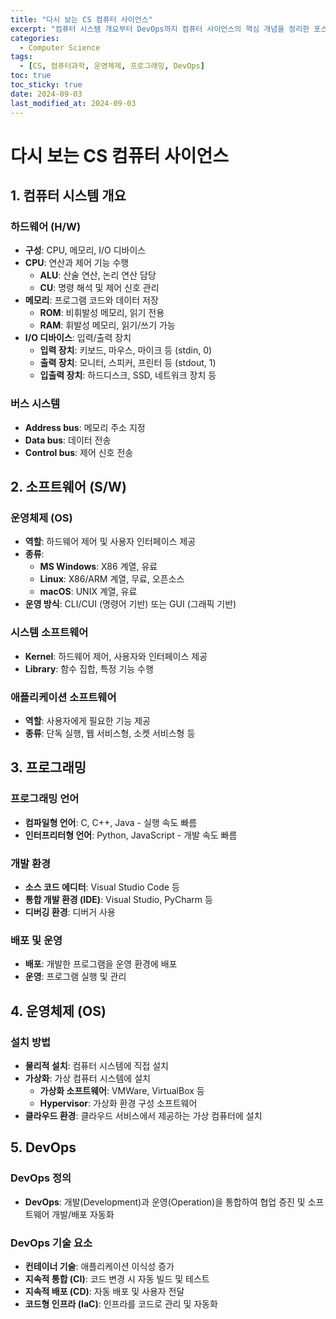 ```yaml
---
title: "다시 보는 CS 컴퓨터 사이언스"
excerpt: "컴퓨터 시스템 개요부터 DevOps까지 컴퓨터 사이언스의 핵심 개념을 정리한 포스트입니다."
categories:
  - Computer Science
tags:
  - [CS, 컴퓨터과학, 운영체제, 프로그래밍, DevOps]
toc: true
toc_sticky: true
date: 2024-09-03
last_modified_at: 2024-09-03
---
```


# 다시 보는 CS 컴퓨터 사이언스

## 1. 컴퓨터 시스템 개요

### 하드웨어 (H/W)
- **구성**: CPU, 메모리, I/O 디바이스
- **CPU**: 연산과 제어 기능 수행
  - **ALU**: 산술 연산, 논리 연산 담당
  - **CU**: 명령 해석 및 제어 신호 관리
- **메모리**: 프로그램 코드와 데이터 저장
  - **ROM**: 비휘발성 메모리, 읽기 전용
  - **RAM**: 휘발성 메모리, 읽기/쓰기 가능
- **I/O 디바이스**: 입력/출력 장치
  - **입력 장치**: 키보드, 마우스, 마이크 등 (stdin, 0)
  - **출력 장치**: 모니터, 스피커, 프린터 등 (stdout, 1)
  - **입출력 장치**: 하드디스크, SSD, 네트워크 장치 등

### 버스 시스템
- **Address bus**: 메모리 주소 지정
- **Data bus**: 데이터 전송
- **Control bus**: 제어 신호 전송

## 2. 소프트웨어 (S/W)

### 운영체제 (OS)
- **역할**: 하드웨어 제어 및 사용자 인터페이스 제공
- **종류**:
  - **MS Windows**: X86 계열, 유료
  - **Linux**: X86/ARM 계열, 무료, 오픈소스
  - **macOS**: UNIX 계열, 유료
- **운영 방식**: CLI/CUI (명령어 기반) 또는 GUI (그래픽 기반)

### 시스템 소프트웨어
- **Kernel**: 하드웨어 제어, 사용자와 인터페이스 제공
- **Library**: 함수 집합, 특정 기능 수행

### 애플리케이션 소프트웨어
- **역할**: 사용자에게 필요한 기능 제공
- **종류**: 단독 실행, 웹 서비스형, 소켓 서비스형 등

## 3. 프로그래밍

### 프로그래밍 언어
- **컴파일형 언어**: C, C++, Java - 실행 속도 빠름
- **인터프리터형 언어**: Python, JavaScript - 개발 속도 빠름

### 개발 환경
- **소스 코드 에디터**: Visual Studio Code 등
- **통합 개발 환경 (IDE)**: Visual Studio, PyCharm 등
- **디버깅 환경**: 디버거 사용

### 배포 및 운영
- **배포**: 개발한 프로그램을 운영 환경에 배포
- **운영**: 프로그램 실행 및 관리

## 4. 운영체제 (OS)

### 설치 방법
- **물리적 설치**: 컴퓨터 시스템에 직접 설치
- **가상화**: 가상 컴퓨터 시스템에 설치
  - **가상화 소프트웨어**: VMWare, VirtualBox 등
  - **Hypervisor**: 가상화 환경 구성 소프트웨어
- **클라우드 환경**: 클라우드 서비스에서 제공하는 가상 컴퓨터에 설치

## 5. DevOps

### DevOps 정의
- **DevOps**: 개발(Development)과 운영(Operation)을 통합하여 협업 증진 및 소프트웨어 개발/배포 자동화

### DevOps 기술 요소
- **컨테이너 기술**: 애플리케이션 이식성 증가
- **지속적 통합 (CI)**: 코드 변경 시 자동 빌드 및 테스트
- **지속적 배포 (CD)**: 자동 배포 및 사용자 전달
- **코드형 인프라 (IaC)**: 인프라를 코드로 관리 및 자동화
